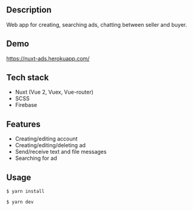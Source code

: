 ## Description
Web app for creating, searching ads, chatting between seller and buyer.

## Demo
https://nuxt-ads.herokuapp.com/

## Tech stack
* Nuxt (Vue 2, Vuex, Vue-router)
* SCSS
* Firebase

## Features
* Creating/editing account
* Creating/editing/deleting ad
* Send/receive text and file messages
* Searching for ad

## Usage
```
$ yarn install
```
```
$ yarn dev
```
